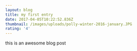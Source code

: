 ```yaml
---
layout: blog
title: my first entry
date: 2017-04-05T10:22:52.836Z
thumbnail: /images/uploads/polly-winter-2016-january.JPG
rating: '4'
---
```


this is an awesome blog post